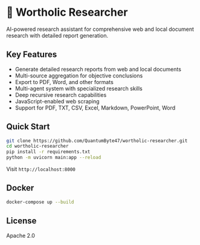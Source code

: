 # 🔎 Wortholic Researcher

AI-powered research assistant for comprehensive web and local document research with detailed report generation.

## Key Features

- Generate detailed research reports from web and local documents
- Multi-source aggregation for objective conclusions  
- Export to PDF, Word, and other formats
- Multi-agent system with specialized research skills
- Deep recursive research capabilities
- JavaScript-enabled web scraping
- Support for PDF, TXT, CSV, Excel, Markdown, PowerPoint, Word

## Quick Start

```bash
git clone https://github.com/QuantumByte47/wortholic-researcher.git
cd wortholic-researcher
pip install -r requirements.txt
python -m uvicorn main:app --reload
```

Visit `http://localhost:8000`

## Docker

```bash
docker-compose up --build
```

## License

Apache 2.0